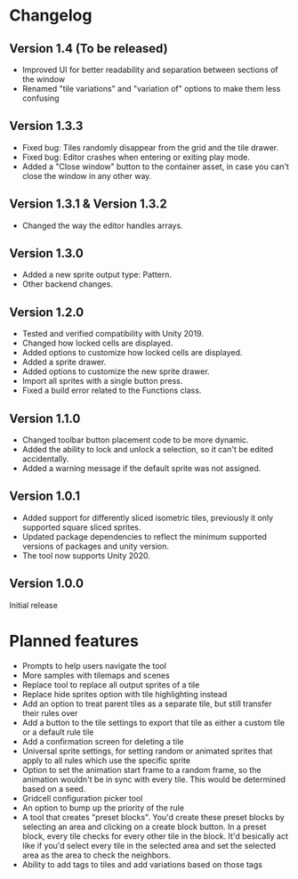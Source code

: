 # <!-- {docsify-ignore} -->
# Changelog

## Version 1.4 (To be released)

- Improved UI for better readability and separation between sections of the window
- Renamed "tile variations" and "variation of" options to make them less confusing

## Version 1.3.3

- Fixed bug: Tiles randomly disappear from the grid and the tile drawer.
- Fixed bug: Editor crashes when entering or exiting play mode.
- Added a "Close window" button to the container asset, in case you can't close the window in any other way.

## Version 1.3.1 & Version 1.3.2

- Changed the way the editor handles arrays.

## Version 1.3.0

- Added a new sprite output type: Pattern.
- Other backend changes.

## Version 1.2.0

- Tested and verified compatibility with Unity 2019.
- Changed how locked cells are displayed.
- Added options to customize how locked cells are displayed.
- Added a sprite drawer.
- Added options to customize the new sprite drawer.
- Import all sprites with a single button press.
- Fixed a build error related to the Functions class.

## Version 1.1.0

- Changed toolbar button placement code to be more dynamic.
- Added the ability to lock and unlock a selection, so it can't be edited accidentally.
- Added a warning message if the default sprite was not assigned.

## Version 1.0.1

- Added support for differently sliced isometric tiles, previously it only supported square sliced sprites.
- Updated package dependencies to reflect the minimum supported versions of packages and unity version.
- The tool now supports Unity 2020.

## Version 1.0.0

Initial release

# Planned features

- Prompts to help users navigate the tool
- More samples with tilemaps and scenes
- Replace tool to replace all output sprites of a tile
- Replace hide sprites option with tile highlighting instead
- Add an option to treat parent tiles as a separate tile, but still transfer their rules over
- Add a button to the tile settings to export that tile as either a custom tile or a default rule tile
- Add a confirmation screen for deleting a tile
- Universal sprite settings, for setting random or animated sprites that apply to all rules which use the specific sprite
- Option to set the animation start frame to a random frame, so the animation wouldn't be in sync with every tile. This would be determined based on a seed.
- Gridcell configuration picker tool
- An option to bump up the priority of the rule
- A tool that creates "preset blocks". You'd create these preset blocks by selecting an area and clicking on a create block button. In a preset block, every tile checks for every other tile in the block. It'd besically act like if you'd select every tile in the selected area and set the selected area as the area to check the neighbors.
- Ability to add tags to tiles and add variations based on those tags